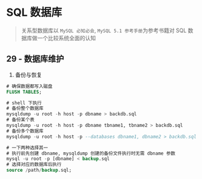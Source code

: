 # SQL 数据库
> 关系型数据库以 `MySQL 必知必会`, `MySQL 5.1 参考手册`为参考书籍对 SQL 数据库做一个比较系统全面的认知

## 29 - 数据库维护
1. 备份与恢复
```sql
# 确保数据都写入磁盘
FLUSH TABLES;

# shell 下执行
# 备份整个数据库
mysqldump -u root -h host -p dbname > backdb.sql
# 备份某个表
mysqldump -u root -h host -p dbname tbname1, tbname2 > backdb.sql
# 备份多个数据库
mysqldump -u root -h host -p --databases dbname1, dbname2 > backdb.sql

# 一下两种选择其一
# 执行前先创建 dbname, mysqldump 创建的备份文件执行时无需 dbname 参数
mysql -u root -p [dbname] < backup.sql
# 选择对应的数据库后执行
source /path/backup.sql;
```

